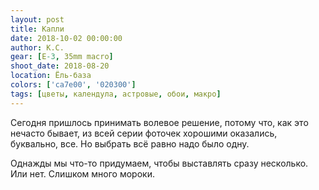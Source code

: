 ```yaml
---
layout: post
title: Капли
date: 2018-10-02 00:00:00
author: К.С.
gear: [E-3, 35mm macro]
shoot_date: 2018-08-20
location: Ёль-база
colors: ['ca7e00', '020300']
tags: [цветы, календула, астровые, обои, макро]
---
```

Сегодня пришлось принимать волевое решение, потому что, как это нечасто бывает, из всей серии фоточек хорошими оказались, буквально, все. Но выбрать всё равно надо было одну.

Однажды мы что-то придумаем, чтобы выставлять сразу несколько. Или нет. Слишком много мороки.
